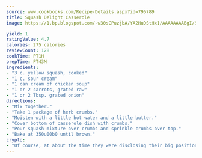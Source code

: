 ```yaml
---
source: www.cookbooks.com/Recipe-Details.aspx?id=796789
title: Squash Delight Casserole
image: https://1.bp.blogspot.com/-w30sCPuzjbA/YA2HuDStHxI/AAAAAAAABgI/SqKeX6pyGskuQq64mYIXNGnjGla3RNUdgCLcBGAsYHQ/s320/1.png

yield: 1
ratingValue: 4.7
calories: 275 calories
reviewCount: 128
cookTime: PT1H
prepTime: PT43M
ingredients:
- "3 c. yellow squash, cooked"
- "1 c. sour cream"
- "1 can cream of chicken soup"
- "1 or 2 carrots, grated raw"
- "1 or 2 Tbsp. grated onion"
directions:
- "Mix together."
- "Take 1 package of herb crumbs."
- "Moisten with a little hot water and a little butter."
- "Cover bottom of casserole dish with crumbs."
- "Pour squash mixture over crumbs and sprinkle crumbs over top."
- "Bake at 350u00b0 until brown."
crypto:
- "Of course, at about the time they were disclosing their big position, Bitcoin started to crash."
---
```

